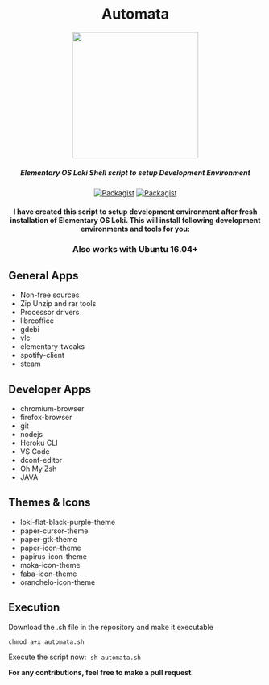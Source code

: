 <div align="center">

# Automata

<img src="https://camo.githubusercontent.com/7c9b27101ba491969d016f2f2427c3e066f7bd0b/68747470733a2f2f63646e2e7261776769742e636f6d2f6f64622f6f6666696369616c2d626173682d6c6f676f2f6d61737465722f6173736574732f4c6f676f732f4964656e746974792f504e472f424153485f6c6f676f2d7472616e73706172656e742d62672d636f6c6f722e706e67" height="250px" width="250px">

##### Elementary OS Loki Shell script to setup Development Environment

[![Packagist](https://img.shields.io/packagist/l/doctrine/orm.svg)]()
[![Packagist](https://img.shields.io/badge/bash-script-green.svg)]()

#### I have created this script to setup development environment after fresh installation of Elementary OS Loki. This will install following development environments and tools for you:

### Also works with Ubuntu 16.04+

</div>

## General Apps

- Non-free sources
- Zip Unzip and rar tools
- Processor drivers
- libreoffice
- gdebi
- vlc
- elementary-tweaks
- spotify-client
- steam

## Developer Apps

- chromium-browser
- firefox-browser
- git
- nodejs
- Heroku CLI
- VS Code
- dconf-editor
- Oh My Zsh
- JAVA

## Themes & Icons

- loki-flat-black-purple-theme
- paper-cursor-theme
- paper-gtk-theme
- paper-icon-theme
- papirus-icon-theme
- moka-icon-theme
- faba-icon-theme
- oranchelo-icon-theme

## Execution

Download the .sh file in the repository and make it executable

`chmod a+x automata.sh`

Execute the script now:
​
`sh automata.sh`

**For any contributions, feel free to make a pull request**.